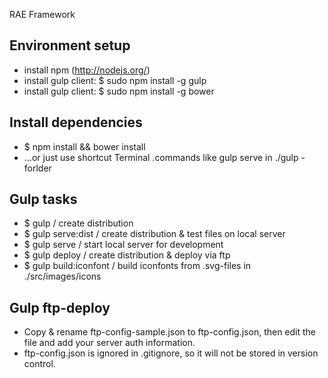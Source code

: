 RAE Framework


## Environment setup

- install npm (http://nodejs.org/)
- install gulp client: $ sudo npm install -g gulp
- install gulp client: $ sudo npm install -g bower

## Install dependencies

- $ npm install && bower install
- ...or just use shortcut Terminal .commands like gulp serve in ./gulp -forlder


## Gulp tasks

- $ gulp / create distribution
- $ gulp serve:dist / create distribution & test files on local server
- $ gulp serve / start local server for development
- $ gulp deploy / create distribution & deploy via ftp
- $ gulp build:iconfont / build iconfonts from .svg-files in ./src/images/icons


## Gulp ftp-deploy

- Copy & rename ftp-config-sample.json to ftp-config.json, then edit the file and add your server auth information.
- ftp-config.json is ignored in .gitignore, so it will not be stored in version control.
